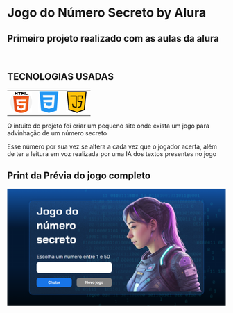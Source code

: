 <h1>Jogo do Número Secreto by Alura</h1>
<h2>Primeiro projeto realizado com as aulas da alura</h2>
<br/>

<h2>TECNOLOGIAS USADAS</h2>
<table style="border-collapse: collapse; margin: 0 auto;">
    <tr>
        <td style="border: none; text-align: center;">
            <img style="height: 50px; width: 50px;" src="./img/IconHTML.png" alt="icone html" />
        </td>
        <td style="border: none; text-align: center;">
            <img style="height: 50px; width: 50px;" src="./img/IconCSS.png" alt="icone css" />
        </td>
        <td style="border: none; text-align: center;">
            <img style="height: 50px; width: 50px;" src="./img/iconJs.png" alt="icone javascript" />
        </td>
    </tr>
</table>
<p> O intuito do projeto foi criar um pequeno site onde exista um jogo para advinhação de um número secreto</p>
<p> Esse número por sua vez se altera a cada vez que o jogador acerta, além de ter a leitura em voz realizada por uma IA dos textos presentes no jogo</p>

<h2>Print da Prévia do jogo completo</h2>
<img src="./img/previaJogoFim.png" alt="print da tela do jogo feito" class="print" />
